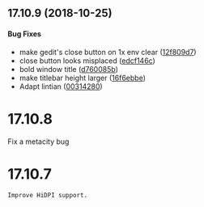 <a name="17.10.9"></a>
## 17.10.9 (2018-10-25)


#### Bug Fixes

*   make gedit's close button on 1x env clear ([12f809d7](12f809d7))
*   close button looks misplaced ([edcf146c](edcf146c))
*   bold window title ([d760085b](d760085b))
*   make titlebar height larger ([16f6ebbe](16f6ebbe))
*   Adapt lintian ([00314280](00314280))



# 17.10.8
   Fix a metacity bug
# 17.10.7
    Improve HiDPI support.
